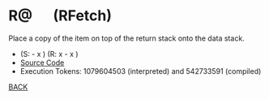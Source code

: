 # R@ &emsp; (RFetch)
Place a copy of the item on top of the return stack onto the data stack.
* (S: - x ) (R: x - x )
* [Source Code](../words/core/RFetch.cs)
* Execution Tokens: 1079604503 (interpreted) and 542733591 (compiled)


[BACK](builtins.md#RFetch)
